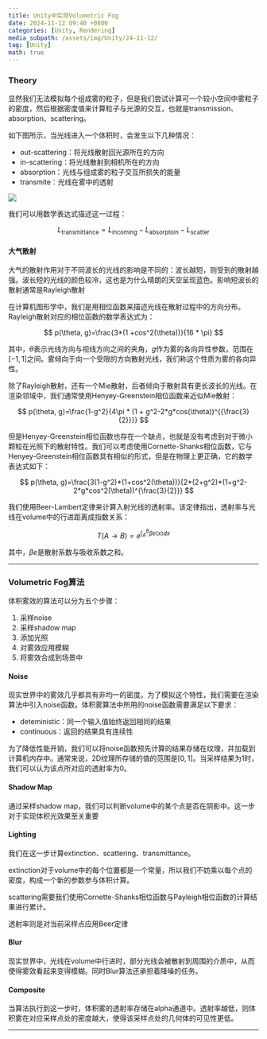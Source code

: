 ```yaml
---
title: Unity中实现Volumetric Fog
date: 2024-11-12 09:40 +0800
categories: [Unity, Rendering]
media_subpath: /assets/img/Unity/24-11-12/
tag: [Unity]
math: true
---
```


### Theory

显然我们无法模拟每个组成雾的粒子，但是我们尝试计算可一个较小空间中雾粒子的密度，然后根据密度值来计算粒子与光源的交互，也就是transmission、absorption、scattering。

如下图所示，当光线进入一个体积时，会发生以下几种情况：

- out-scattering：将光线散射回光源所在的方向
- in-scattering：将光线散射到相机所在的方向
- absorption：光线与组成雾的粒子交互所损失的能量
- transmite：光线在雾中的透射

![](20241231002611.png)

我们可以用数学表达式描述这一过程：


$$
L_{\text{transmittance}} = L_{\text{incoming}}-L_{\text{absorptoin}}-L_{\text{scatter}}
$$

####  大气散射

大气的散射作用对于不同波长的光线的影响是不同的：波长越短，则受到的散射越强。波长短的光线的颜色较冷，这也是为什么晴朗的天空呈现蓝色。影响短波长的散射通常是Rayleigh散射

在计算机图形学中，我们是用相位函数来描述光线在散射过程中的方向分布。Rayleigh散射对应的相位函数的数学表达式为：


$$
p(\theta, g)=\frac{3*(1 +cos^2(\theta))}{16 * \pi}
$$


其中，$\theta$表示光线方向与视线方向之间的夹角，$g$作为雾的各向异性参数，范围在$[-1, 1]$之间。雾倾向于向一个受限的方向散射光线，我们称这个性质为雾的各向异性。

除了Rayleigh散射，还有一个Mie散射，后者倾向于散射具有更长波长的光线。在渲染领域中，我们通常使用Henyey-Greenstein相位函数来近似Mie散射：


$$
p(\theta, g)=\frac{1-g^2}{4\pi * (1 + g^2-2*g*cos(\theta))^{{\frac{3}{2}}}}
$$


但是Henyey-Greenstein相位函数也存在一个缺点，也就是没有考虑到对于微小颗粒在光照下的散射特性。我们可以考虑使用Cornette-Shanks相位函数，它与Henyey-Greenstein相位函数具有相似的形式，但是在物理上更正确，它的数学表达式如下：


$$
p(\theta, g)=\frac{3(1-g^2)*(1+cos^2(\theta))}{2*(2+g^2)*(1+g^2-2*g*cos^2(\theta))^{\frac{3}{2}}}
$$


我们使用Beer-Lambert定律来计算入射光线的透射率。该定律指出，透射率与光线在volume中的行进距离成指数关系：


$$
T(A\rightarrow B)=e^{\int^B_A\beta e(x)dx}
$$


其中，$\beta e$是散射系数与吸收系数之和。

---

### Volumetric Fog算法

体积雾效的算法可以分为五个步骤：

1. 采样noise
2. 采样shadow map
3. 添加光照
4. 对雾效应用模糊
5. 将雾效合成到场景中

#### Noise

现实世界中的雾效几乎都具有非均一的密度。为了模拟这个特性，我们需要在渲染算法中引入noise函数。体积雾算法中所用的noise函数需要满足以下要求：

- deteministic：同一个输入值始终返回相同的结果
- continuous：返回的结果具有连续性

为了降低性能开销，我们可以将noise函数预先计算的结果存储在纹理，并加载到计算机内存中。通常来说，2D纹理所存储的值的范围是$[0, 1]$。当采样结果为1时，我们可以认为该点所对应的透射率为0。

#### Shadow Map

通过采样shadow map，我们可以判断volume中的某个点是否在阴影中。这一步对于实现体积光效果至关重要

#### Lighting

我们在这一步计算extinction、scattering、transmittance。

extinction对于volume中的每个位置都是一个常量，所以我们不妨乘以每个点的密度，构成一个新的参数参与体积计算。

scattering需要我们使用Cornette-Shanks相位函数与Payleigh相位函数的计算结果进行累计。

透射率则是对当前采样点应用Beer定律

#### Blur

现实世界中，光线在volume中行进时，部分光线会被散射到周围的介质中，从而使得雾效看起来变得模糊。同时Blur算法还承担着降噪的任务。

#### Composite

当算法执行到这一步时，体积雾的透射率存储在alpha通道中。透射率越低，则体积雾在对应采样点处的密度越大，使得该采样点处的几何体的可见性更低。

---

